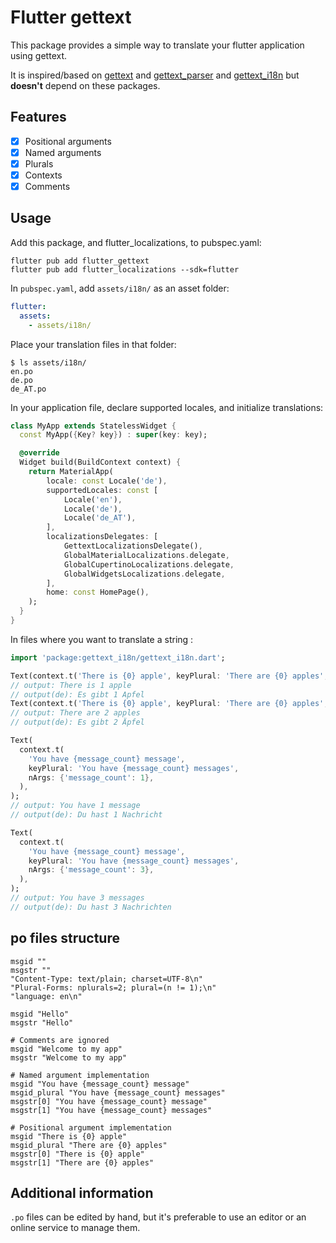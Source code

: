# Flutter gettext

This package provides a simple way to translate your flutter application using gettext.

It is inspired/based on [gettext](https://pub.dev/packages/gettext) and [gettext_parser](https://pub.dev/packages/gettext_parser) and [gettext_i18n](https://pub.dev/packages/gettext_i18n) but **doesn't** depend on these packages.

## Features

- [x] Positional arguments
- [x] Named arguments
- [x] Plurals
- [x] Contexts
- [x] Comments

## Usage

Add this package, and flutter_localizations, to pubspec.yaml:

```shell
flutter pub add flutter_gettext
flutter pub add flutter_localizations --sdk=flutter
```

In `pubspec.yaml`, add `assets/i18n/` as an asset folder:

```yaml
flutter:
  assets:
    - assets/i18n/
```

Place your translation files in that folder:
```shell
$ ls assets/i18n/
en.po
de.po
de_AT.po
```

In your application file, declare supported locales, and initialize translations:

```dart
class MyApp extends StatelessWidget {
  const MyApp({Key? key}) : super(key: key);

  @override
  Widget build(BuildContext context) {
    return MaterialApp(
        locale: const Locale('de'),
        supportedLocales: const [
            Locale('en'),
            Locale('de'),
            Locale('de_AT'),
        ],
        localizationsDelegates: [
            GettextLocalizationsDelegate(),
            GlobalMaterialLocalizations.delegate,
            GlobalCupertinoLocalizations.delegate,
            GlobalWidgetsLocalizations.delegate,
        ],
        home: const HomePage(),
    );
  }
}
```

In files where you want to translate a string :

```dart
import 'package:gettext_i18n/gettext_i18n.dart';

Text(context.t('There is {0} apple', keyPlural: 'There are {0} apples', pArgs: [1]));
// output: There is 1 apple
// output(de): Es gibt 1 Apfel
Text(context.t('There is {0} apple', keyPlural: 'There are {0} apples', pArgs: [2]));
// output: There are 2 apples
// output(de): Es gibt 2 Äpfel

Text(
  context.t(
    'You have {message_count} message',
    keyPlural: 'You have {message_count} messages',
    nArgs: {'message_count': 1},
  ),
);
// output: You have 1 message
// output(de): Du hast 1 Nachricht

Text(
  context.t(
    'You have {message_count} message',
    keyPlural: 'You have {message_count} messages',
    nArgs: {'message_count': 3},
  ),
);
// output: You have 3 messages
// output(de): Du hast 3 Nachrichten
```

## po files structure
```po
msgid ""
msgstr ""
"Content-Type: text/plain; charset=UTF-8\n"
"Plural-Forms: nplurals=2; plural=(n != 1);\n"
"language: en\n"

msgid "Hello"
msgstr "Hello"

# Comments are ignored
msgid "Welcome to my app"
msgstr "Welcome to my app"

# Named argument implementation
msgid "You have {message_count} message"
msgid_plural "You have {message_count} messages"
msgstr[0] "You have {message_count} message"
msgstr[1] "You have {message_count} messages"

# Positional argument implementation
msgid "There is {0} apple"
msgid_plural "There are {0} apples"
msgstr[0] "There is {0} apple"
msgstr[1] "There are {0} apples"
```

## Additional information

`.po` files can be edited by hand, but it's preferable to use an editor or an online service to manage them.
